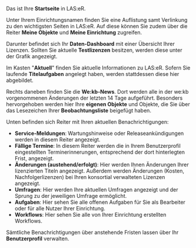 Das ist Ihre **Startseite** in LAS:eR.

Unter Ihrem Einrichtungsnamen finden Sie eine Auflistung samt Verlinkung zu den wichtigsten Seiten in LAS:eR. Auf diese können Sie zudem über die Reiter **Meine Objekte** und **Meine Einrichtung** zugreifen. 

Darunter befindet sich Ihr **Daten-Dashboard** mit einer Übersicht Ihrer Lizenzen. Sollten Sie aktuelle **Testlizenzen** besitzen, werden diese unter der Grafik angezeigt. 

Im Kasten "**Aktuell**" finden Sie aktuelle Informationen zu LAS:eR. Sofern Sie laufende **Titelaufgaben** angelegt haben, werden stattdessen diese hier abgebildet.

Rechts daneben finden Sie die **We:kb-News**. Dort werden alle in der we:kb vorgenommenen Änderungen der letzten 14 Tage aufgeführt. Besonders hervorgehoben werden hier Ihre **eigenen Objekte** und Objekte, die Sie über das Lesezeichen Ihrer **Beobachtungsliste** beigefügt haben. 

Unten befinden sich Reiter mit Ihren aktuellen Benachrichtigungen:

+ **Service-Meldungen**: Wartungshinweise oder Releaseankündigungen werden in diesem Reiter angezeigt.
+ **Fällige Termine**: In diesem Reiter werden die in Ihrem Benutzerprofil eingestellten Terminerinnerungen, entsprechend der dort hinterlegten Frist, angezeigt.
+ **Änderungen (austehend/erfolgt)**: Hier werden Ihnen Änderungen Ihrer lizenzierten Titeln angezeigt. Außerdem werden Änderungen (Kosten, Nachfolgerlizenzen) bei Ihren konsortial verwalteten Lizenzen angezeigt.
+ **Umfragen**: Hier werden Ihre aktuellen Umfragen angezeigt und der Sprung zu der jeweiligen Umfrage ermöglicht. 
+ **Aufgaben**: Hier sehen Sie alle offenen Aufgaben für Sie als Bearbeiter oder für alle Nutzer Ihrer Einrichtung.
+ **Workflows**: Hier sehen Sie alle von Ihrer Einrichtung erstellten Workflows. 

Sämtliche Benachrichtigungen über anstehende Fristen lassen über Ihr **Benutzerprofil** verwalten.
